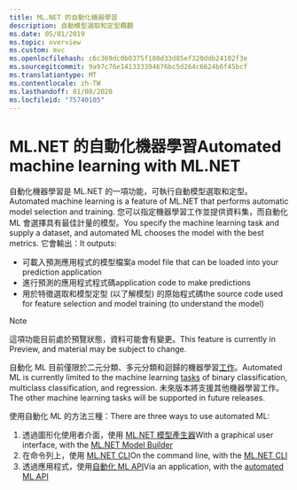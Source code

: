 ```yaml
---
title: ML.NET 的自動化機器學習
description: 自動模型選取和定型概觀
ms.date: 05/01/2019
ms.topic: overview
ms.custom: mvc
ms.openlocfilehash: c6c369dc0b0375f180d33d85ef320ddb24102f3e
ms.sourcegitcommit: 9a97c76e141333394676bc5d264c6624b6f45bcf
ms.translationtype: MT
ms.contentlocale: zh-TW
ms.lasthandoff: 01/08/2020
ms.locfileid: "75740105"
---
```

# <a name="automated-machine-learning-with-mlnet"></a><span data-ttu-id="f67e6-103">ML.NET 的自動化機器學習</span><span class="sxs-lookup"><span data-stu-id="f67e6-103">Automated machine learning with ML.NET</span></span>

<span data-ttu-id="f67e6-104">自動化機器學習是 ML.NET 的一項功能，可執行自動模型選取和定型。</span><span class="sxs-lookup"><span data-stu-id="f67e6-104">Automated machine learning is a feature of ML.NET that performs automatic model selection and training.</span></span> <span data-ttu-id="f67e6-105">您可以指定機器學習工作並提供資料集，而自動化 ML 會選擇具有最佳計量的模型。</span><span class="sxs-lookup"><span data-stu-id="f67e6-105">You specify the machine learning task and supply a dataset, and automated ML chooses the model with the best metrics.</span></span> <span data-ttu-id="f67e6-106">它會輸出：</span><span class="sxs-lookup"><span data-stu-id="f67e6-106">It outputs:</span></span>

- <span data-ttu-id="f67e6-107">可載入預測應用程式的模型檔案</span><span class="sxs-lookup"><span data-stu-id="f67e6-107">a model file that can be loaded into your prediction application</span></span>
- <span data-ttu-id="f67e6-108">進行預測的應用程式程式碼</span><span class="sxs-lookup"><span data-stu-id="f67e6-108">application code to make predictions</span></span>
- <span data-ttu-id="f67e6-109">用於特徵選取和模型定型 (以了解模型) 的原始程式碼</span><span class="sxs-lookup"><span data-stu-id="f67e6-109">the source code used for feature selection and model training (to understand the model)</span></span>

> [!NOTE]
> <span data-ttu-id="f67e6-110">這項功能目前處於預覽狀態，資料可能會有變更。</span><span class="sxs-lookup"><span data-stu-id="f67e6-110">This feature is currently in Preview, and material may be subject to change.</span></span>

<span data-ttu-id="f67e6-111">自動化 ML 目前僅限於二元分類、多元分類和迴歸的機器學習[工作](resources/tasks.md)。</span><span class="sxs-lookup"><span data-stu-id="f67e6-111">Automated ML is currently limited to the machine learning [tasks](resources/tasks.md) of binary classification, multiclass classification, and regression.</span></span> <span data-ttu-id="f67e6-112">未來版本將支援其他機器學習工作。</span><span class="sxs-lookup"><span data-stu-id="f67e6-112">The other machine learning tasks will be supported in future releases.</span></span>

<span data-ttu-id="f67e6-113">使用自動化 ML 的方法三種：</span><span class="sxs-lookup"><span data-stu-id="f67e6-113">There are three ways to use automated ML:</span></span>

1. <span data-ttu-id="f67e6-114">透過圖形化使用者介面，使用 [ML.NET 模型產生器](automate-training-with-model-builder.md)</span><span class="sxs-lookup"><span data-stu-id="f67e6-114">With a graphical user interface, with the [ML.NET Model Builder](automate-training-with-model-builder.md)</span></span>
1. <span data-ttu-id="f67e6-115">在命令列上，使用 [ML.NET CLI](automate-training-with-cli.md)</span><span class="sxs-lookup"><span data-stu-id="f67e6-115">On the command line, with the [ML.NET CLI](automate-training-with-cli.md)</span></span>
1. <span data-ttu-id="f67e6-116">透過應用程式，使用[自動化 ML API](how-to-guides/how-to-use-the-automl-api.md)</span><span class="sxs-lookup"><span data-stu-id="f67e6-116">Via an application, with the [automated ML API](how-to-guides/how-to-use-the-automl-api.md)</span></span>
